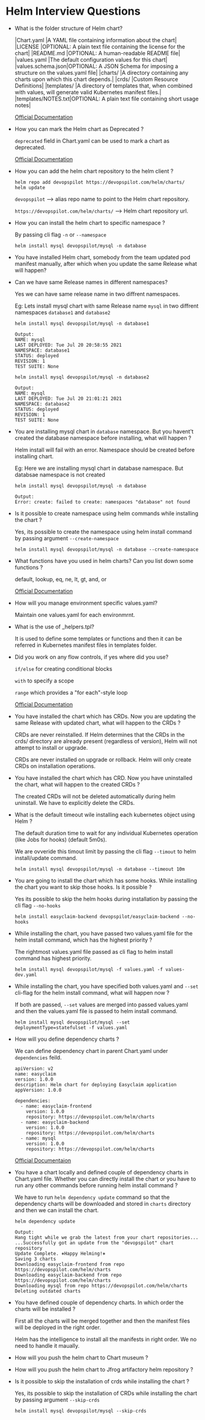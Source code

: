 # Helm Interview Questions

* What is the folder structure of Helm chart?

  |Chart.yaml        |A YAML file containing information about the chart|
  |LICENSE           |OPTIONAL: A plain text file containing the license for the chart|
  |README.md         |OPTIONAL: A human-readable README file|
  |values.yaml       |The default configuration values for this chart|
  |values.schema.json|OPTIONAL: A JSON Schema for imposing a structure on the values.yaml file|
  |charts/           |A directory containing any charts upon which this chart depends.|
  |crds/             |Custom Resource Definitions|
  |templates/        |A directory of templates that, when combined with values, will generate valid Kubernetes manifest files.|
  |templates/NOTES.txt|OPTIONAL: A plain text file containing short usage notes|

  
  [Official Documentation](https://helm.sh/docs/topics/charts/#the-chart-file-structure)

* How you can mark the Helm chart as Deprecated ?

  `deprecated` field in Chart.yaml can be used to mark a chart as deprecated.

  [Official Documentation](https://helm.sh/docs/topics/charts/#deprecating-charts)

* How you can add the helm chart repository to the helm client ?
  
  ```
  helm repo add devopspilot https://devopspilot.com/helm/charts/
  helm update
  ```

  `devopspilot` --> alias repo name to point to the Helm chart repository.
  
  `https://devopspilot.com/helm/charts/` --> Helm chart repository url.

* How you can install the helm chart to specific namespace ?

  By passing cli flag `-n` or `--namespace`

  ```
  helm install mysql devopspilot/mysql -n database
  ```

* You have installed Helm chart, somebody from the team updated pod manifest manually, after which when you update the same Release what will happen?


* Can we have same Release names in different namespaces?

  Yes we can have same release name in two diffrent namespaces.

  Eg: Lets install mysql chart with same Release name `mysql` in two diffrent namespaces `database1` and `database2`
  ```
  helm install mysql devopspilot/mysql -n database1
  ```
  ```
  Output:
  NAME: mysql
  LAST DEPLOYED: Tue Jul 20 20:58:55 2021
  NAMESPACE: database1
  STATUS: deployed
  REVISION: 1
  TEST SUITE: None
  ```
  ```
  helm install mysql devopspilot/mysql -n database2
  ```
  ```
  Output:
  NAME: mysql
  LAST DEPLOYED: Tue Jul 20 21:01:21 2021
  NAMESPACE: database2
  STATUS: deployed
  REVISION: 1
  TEST SUITE: None
  ```

* You are installing mysql chart in `database` namespace. But you havent't created the database namespace before installing, what will happen ?

  Helm install will fail with an error. Namespace should be created before installing chart.
  
  Eg: Here we are installing mysql chart in database namespace. But databsae namespace is not created
  ```
  helm install mysql devopspilot/mysql -n database 
  ```
  ```
  Output:
  Error: create: failed to create: namespaces "database" not found
  ```
* Is it possible to create namespace using helm commands while installing the chart ?

  Yes, its possible to create the namespace using helm install command by passing argument `--create-namespace`

  ```
  helm install mysql devopspilot/mysql -n database --create-namespace
  ```
  
* What functions have you used in helm charts? Can you list down some functions ?

  default, lookup, eq, ne, lt, gt, and, or

  [Official Documentation](https://helm.sh/docs/chart_template_guide/functions_and_pipelines/)

* How will you manage environment specific values.yaml?

  Maintain one values.yaml for each environmrnt.

* What is the use of _helpers.tpl?

  It is used to define some templates or functions and then it can be referred in Kubernetes manifest files in templates folder.

* Did you work on any flow controls, if yes where did you use?

  `if/else` for creating conditional blocks
  
  `with` to specify a scope
  
  `range` which provides a "for each"-style loop

  [Official Documentation](https://helm.sh/docs/chart_template_guide/control_structures/)

* You have installed the chart which has CRDs. Now you are updating the same Release with updated chart, what will happen to the CRDs ?

  CRDs are never reinstalled. If Helm determines that the CRDs in the crds/ directory are already present (regardless of version), Helm will not attempt to install or upgrade.

  CRDs are never installed on upgrade or rollback. Helm will only create CRDs on installation operations.

* You have installed the chart which has CRD. Now you have uninstalled the chart, what will happen to the created CRDs ?
  
  The created CRDs will not be deleted automatically during helm uninstall. We have to explicitly delete the CRDs.

* What is the default timeout wile installing each kubernetes object using Helm ?
  
  The default duration time to wait for any individual Kubernetes operation (like Jobs for hooks) (default 5m0s).

  We are ovveride this timout limit by passing the cli flag `--timout` to helm install/update command.

  ```
  helm install mysql devopspilot/mysql -n database --timeout 10m
  ```

* You are going to install the chart which has some hooks. While installing the chart you want to skip those hooks. Is it possible ?

  Yes its possible to skip the helm hooks during installation by passing the cli flag `--no-hooks`

  ```
  helm install easyclaim-backend devopspilot/easyclaim-backend --no-hooks
  ```

* While installing the chart, you have passed two values.yaml file for the helm install command, which has the highest priority ?
  
  The rightmost values.yaml file passed as cli flag to helm install command has highest priority.

  ```
  helm install mysql devopspilot/mysql -f values.yaml -f values-dev.yaml
  ```

* While installing the chart, you have specified both values.yaml and `--set` cli-flag for the helm install command, what will happen now ?

  If both are passed, `--set` values are merged into passed values.yaml and then the values.yaml file is passed to helm install command.

  ```
  helm install mysql devopspilot/mysql --set deploymentType=statefulset -f values.yaml
  ```

* How will you define dependency charts ?

  We can define dependency chart in parent Chart.yaml under `dependencies` feild.

  ```
  apiVersion: v2
  name: easyclaim
  version: 1.0.0
  description: Helm chart for deploying Easyclaim application
  appVersion: 1.0.0

  dependencies:
    - name: easyclaim-frontend
      version: 1.0.0
      repository: https://devopspilot.com/helm/charts
    - name: easyclaim-backend
      version: 1.0.0
      repository: https://devopspilot.com/helm/charts
    - name: mysql
      version: 1.0.0
      repository: https://devopspilot.com/helm/charts
  ```
  [Official Documentaion](https://helm.sh/docs/helm/helm_dependency/)

* You have a chart locally and defined couple of dependency charts in Chart.yaml file. Whether you can directly install the chart or you have to run any other commands before running helm install command ?

  We have to run `helm dependency update` command so that the dependency charts will be downloaded and stored in `charts` directory and then we can install the chart.
  ```
  helm dependency update
  ```
  ```
  Output:
  Hang tight while we grab the latest from your chart repositories...
  ...Successfully got an update from the "devopspilot" chart repository
  Update Complete. ⎈Happy Helming!⎈
  Saving 3 charts
  Downloading easyclaim-frontend from repo https://devopspilot.com/helm/charts
  Downloading easyclaim-backend from repo https://devopspilot.com/helm/charts
  Downloading mysql from repo https://devopspilot.com/helm/charts
  Deleting outdated charts
  ```

* You have defined couple of dependency charts. In which order the charts will be installed ?

  First all the charts will be merged together and then the manifest files will be deployed in the right order.

  Helm has the intelligence to install all the manifests in right order. We no need to handle it maually.

* How will you push the helm chart to Chart museum ?

* How will you push the helm chart to Jfrog artifactory helm repository ?

* Is it possible to skip the installation of crds while installing the chart ?

  Yes, its possible to skip the installation of CRDs while installing the chart by passing argument `--skip-crds`
  ```
  helm install mysql devopspilot/mysql --skip-crds
  ```


